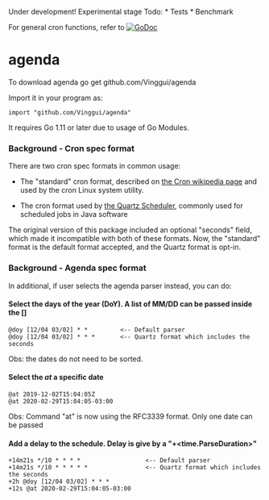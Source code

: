 Under development! Experimental stage
Todo:
	* Tests
	* Benchmark

For general cron functions, refer to [![GoDoc](http://godoc.org/github.com/robfig/cron?status.png)](http://godoc.org/github.com/robfig/cron)

# agenda
To download agenda
	go get github.com/Vinggui/agenda

Import it in your program as:

	import "github.com/Vinggui/agenda"

It requires Go 1.11 or later due to usage of Go Modules.

### Background - Cron spec format

There are two cron spec formats in common usage:

- The "standard" cron format, described on [the Cron wikipedia page] and used by
  the cron Linux system utility.

- The cron format used by [the Quartz Scheduler], commonly used for scheduled
  jobs in Java software

[the Cron wikipedia page]: https://en.wikipedia.org/wiki/Cron
[the Quartz Scheduler]: http://www.quartz-scheduler.org/documentation/quartz-2.x/tutorials/crontrigger.html

The original version of this package included an optional "seconds" field, which
made it incompatible with both of these formats. Now, the "standard" format is
the default format accepted, and the Quartz format is opt-in.

### Background - Agenda spec format

In additional, if user selects the agenda parser instead, you can do:

#### Select the days of the year (DoY). A list of MM/DD can be passed inside the []
	@doy [12/04 03/02] * *         <-- Default parser
	@doy [12/04 03/02] * * *       <-- Quartz format which includes the seconds
 Obs: the dates do not need to be sorted.

#### Select the *at* a specific date
	@at 2019-12-02T15:04:05Z
	@at 2020-02-29T15:04:05-03:00
 Obs: Command "at" is now using the RFC3339 format.
      Only one date can be passed

#### Add a delay to the schedule. Delay is give by a "+<time.ParseDuration>"
	+14m21s */10 * * * *                  <-- Default parser
	+14m21s */10 * * * * *                <-- Quartz format which includes the seconds
	+2h @doy [12/04 03/02] * * *
	+12s @at 2020-02-29T15:04:05-03:00
